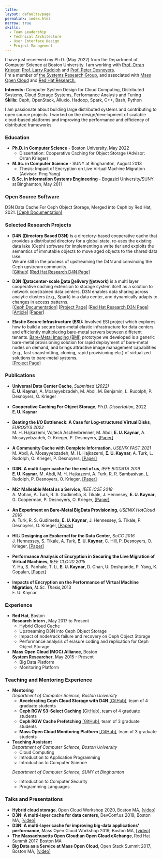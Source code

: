 ```yaml
---
title: 
layout: defaults/page
permalink: index.html 
narrow: true
skills:
  - Team Leadership
  - Technical Architecture
  - User Interface Design
  - Project Management
---
```

I have just receieved my Ph.D. (May 2022) from the Department of Computer Science at Boston University. I am working with <a href="https://www.bu.edu/eng/profile/orran-krieger/">Prof. Orran Krieger</a>, <a href="http://people.csail.mit.edu/rudolph/">Prof. Larry Rudolph</a> and <a href="http://www.ccs.neu.edu/home/pjd/index.html"> Prof. Peter Desnoyers</a>. 
<br>
I'm a member of <a target="_blank" href="http://www.bu.edu/cs/research/systems/"> the Systems Research Group</a>, and associated with <a target="_blank" href="https://massopen.cloud/">Mass Open Cloud</a> and <a target="_blank" href="https://research.redhat.com/">Red Hat Research.</a>

<b>Interests:</b> Computer System Design for Cloud Computing, Distributed Systems, Cloud Storage Systems, Performance Analysis and Tuning
<br>
<b>Skills:</b> Ceph, OpenStack, Alluxio, Hadoop, Spark, C++, Bash, Python
<br>

I am passionate about building large distributed systems and contributing to open source projects. I worked on the design/development of scalable cloud-based platforms and improving the performance and efficiency of distributed frameworks. 


<!--My research interests lie broadly in the fields of  <b>cloud computing</b>, <b>distributed systems</b> and <b>cloud storage systems</b>. 
<br>
Currently, my research is focused on storage-related topics including <b>caching systems</b>, <b>object storage</b>, <b>erasure coding</b> and <b>distributed storage systems</b>.
-->
<div class="card card-post w-100 border-top-0 border-left-0 border-right-0 rounded-0 mb-4">
</div>

### Education
<div class="card card-post w-100 border-top-0 border-left-0 border-right-0 rounded-0 mb-4">
<ul>
<li>
<b>
Ph.D. in Computer Science</b> - Boston University, May 2022 <br/>
<ul>
<li> Dissertation: Cooperative Caching for Object Storage (Advisor: Orran Krieger)</li>
</ul>
</li>

<li>
<b>M.Sc. in Computer Science</b> - SUNY at Binghamton,  August 2013 <br/>
<ul>
<li>Thesis: Impact of Encryption on Live Virtual Machine Migration (Advisor: Ping Yang) </li>
</ul>
</li>

<li>
<b>B.Sc. in Information Systems Engineering</b> - Bogazici University/SUNY at Binghamton,  May 2011 <br/>
</li>
</ul>

</div>

### Open Source Software
<div class="card card-post w-100 border-top-0 border-left-0 border-right-0 rounded-0 mb-4">
D3N Data Cache For Ceph Object Storage, Merged into Ceph by Red Hat, 2021. 
<a target="_blank" href="https://docs.ceph.com/en/quincy/radosgw/d3n_datacache/">[Ceph Documentation]</a>
<br/>
</div>

### Selected Research Projects

<div class="card card-post w-100 border-top-0 border-left-0 border-right-0 rounded-0 mb-4">

<ul>
<li><b> D4N (<u>D</u>irectory Based D3N)</b>
is a directory-based cooperative cache that provides a distributed directory for a global state, re-uses the existing data lake (Ceph) software for implementing a write tier and exploits the semantics of immutable objects to move aged objects to the shared data lake.
<br/>
We are still in the process of upstreaming the D4N and convincing the Ceph upstream community.
<br/>
<a target="_blank" href="https://github.com/ekaynar/ceph-master/tree/datacache">[Github]</a>
<a target="_blank" href="https://research.redhat.com/blog/research_project/hybrid-cloud-cache/">[Red Hat Research D4N Page]</a>
</li>
</ul>

<ul>
<li><b>D3N (<u>D</u>atacenter-scale <u>D</u>ata <u>D</u>elivery <u>N</u>etwork)</b>
is a multi layer cooperative caching extension to storage system itself as a solution to network constrained data centers. 
D3N enables data sharing across analytic clusters (e.g., Spark) in a data center, and dynamically adapts to changes in access patterns.
<!--D3N has been <b>upstreamed</b> into the <b>Ceph</b> code base by <i>Red Hat</i> and is available as an experimental feature in Ceph today.-->
<br/>
<a target="_blank" href="https://docs.ceph.com/en/quincy/radosgw/d3n_datacache/">[Ceph Documentation]</a>
<a target="_blank" href="https://massopen.cloud/research-and-development/cloud-research/d3n/">[Project Page]</a>
<a target="_blank" href="https://research.redhat.com/blog/research_project/d3n-multilayer-cache/">[Red Hat Research D3N Page]</a>
<a target="_blank" href="https://research.redhat.com/wp-content/uploads/2019/05/RRQ-Vol1-2.pdf">[Article]</a>
<a target="_blank" href="https://ieeexplore.ieee.org/abstract/document/9006396">[Paper]</a>
</li>
</ul>

<ul>
<li><b>Elastic Secure Infrastructure (ESI):</b>
Involved ESI project which explores how to build a secure bare-metal elastic infrastructure for data centers and efficiently multiplexing bare-metal servers between different tenants. <a target="_blank" href="https://github.com/CCI-MOC/m2">Bare-Metal Imaging (BMI)</a> prototype we developed is a generic bare-metal provisioning solution for rapid deployment of bare-metal nodes on demand, and brings attractive image management capabilities (e.g., fast snapshotting, cloning, rapid provisioning etc.) of virtualized solutions to bare-metal systems.


<br/>
<a target="_blank" href="https://massopen.cloud/research-and-development/reproducible-cloud/elastic-secure-infrastructure-esi/">[Project Page]</a>
</li>
</ul>

</div>


<!--<h4>Erasure Coding for Performance</h4>
<ul>
<li>In this project, we provide a detailed performance comparison of replication and erasure coding in
a modern distributed object store deployment using a simple mathematical model and empirical
analysis, and investigate the impact of storage solution characteristics (e.g. disk capacity, network
bandwidth) and workloads I/O profiles (read/write ratios) on the performance. In addition, we
show that a simple read cache increases the write fraction of the workload significantly, where
erasure coding has an great advantage. For both approaches, we point the possible improvements
which may improve the performance of redundancy solutions.</li>
</ul>
-->
### Publications

<div class="card card-post w-100 border-top-0 border-left-0 border-right-0 rounded-0 mb-4">
<ul>


<li>
<b>Universal Data Center Cache</b>, <i>Submitted (2022)</i>
<br/>
<b>E. U. Kaynar</b>, A. Mosayyebzadeh, M. Abdi, M. Benjamin, L. Rudolph, P. Desnoyers, O. Krieger 
</li>
<br/>


<li>
<b>Cooperative Caching For Object Storage</b>, <i>Ph.D. Dissertation</i>, 2022
<br/>
<b>E. U. Kaynar</b>
<br/>
</li>
<br />



<li>
<b>Beating the I/O Bottleneck: A Case for Log-structured Virtual Disks</b>, <i>EUROSYS 2022</i>
<br/>
M. H. Hajkazemi, Vojtech Aschenbrenner, M. Abdi, <b>E. U. Kaynar</b>, A. Mosayyebzadeh, O. Krieger, P. Desnoyers,
<a target="_blank" href="publications/lsvd-eurosys22.pdf">[Paper]</a>
</li>
<br/>


<li>
<b>A Community Cache with Complete Information</b>, <i>USENIX FAST 2021</i>
<br/>
M. Abdi, A. Mosayyebzadeh, M. H. Hajkazemi, <b>E. U. Kaynar</b>, A. Turk, L. Rudolph, O. Krieger, P. Desnoyers,
<a target="_blank" href="publications/kariz-fast21.pdf">[Paper]</a>
</li>
<br />

<li>
<b>D3N: A multi-layer cache for the rest of us</b>, <i>IEEE BIGDATA 2019 </i>
<br/> 
<b>E. U. Kaynar</b>, M. Abdi, M. H. Hajkazemi, A. Turk, R. R. Sambasivan, L. Rudolph, P. Desnoyers, O. Krieger,
<a target="_blank" href="publications/ekaynar_bigdata19.pdf">[Paper]</a>
</li>
<br />

<!--
<li>
<b>D3N: A multi-level cache for improving big-data applications’ performance in datacenters with imbalanced networks</b>, <i>USENIX ATC 2018 </i>
<br/> 
<b>E. U. Kaynar</b>, M. H. Hajkazemi, M. Abdi, A. Turk, R. R. Sambasivan, L. Rudolph, D. Cohen, P. Desnoyers, O. Krieger,
<a target="_blank" href="publications/d3n_poster.pdf">[Poster]</a> 
</li>
<br />
-->

<li>
<b>M2: Malleable Metal as a Service</b>, <i>IEEE IC2E 2018</i>
<br/>
A. Mohan, A. Turk, R. S. Gudimetla, S. Tikale, J. Hennesey, <b>E. U. Kaynar</b>,
G. Cooperman, P. Desnoyers, O. Krieger,
<a target="_blank" href="publications/m2.pdf">[Paper]</a>
</li>
<br />

<li><b>An Experiment on Bare-Metal BigData Provisioning</b>, <i>USENIX HotCloud 2016</i>
<br/>
A. Turk, R. S. Gudimetla, <b>E. U. Kaynar</b>, J. Hennessey, S. Tikale, P. Desnoyers, O. Krieger,
<a target="_blank" href="publications/bmi-hotcloud16.pdf">[Paper]</a>
</li>
<br />


   <li><b> HIL: Designing an Exokernel for the Data Center</b>, <i>SoCC 2016</i> 
	<br/>
   J. Hennessey, S. Tikale, A. Turk, <b>E. U. Kaynar</b>, C. Hill, P. Desnoyers, O. Krieger, 
   <a target="_blank" href="publications/hil-socc16.pdf">[Paper]</a>
   </li>
<br />

   <li><b>Performance Analysis of Encryption in Securing the Live Migration of Virtual Machines</b>, <i>IEEE CLOUD 2015</i>
   <br/>
    Y. Hu, S. Panhale, T. Li, <b>E. U. Kaynar</b>, D. Chan, U. Deshpande, P. Yang, K. Gopalan, 
  <a target="_blank" href="publications/cloud15.pdf">[Paper]</a>
   </li>
   <br/>
   
  <li><b>Impacts of Encryption on the Performance of Virtual Machine Migration</b>, <i>M.Sc. Thesis</i>,2013
   <br/>E. U. Kaynar
   </li>

</ul>
</div>

### Experience
<div class="card card-post w-100 border-top-0 border-left-0 border-right-0 rounded-0 mb-4">
<ul>

<li> <b>Red Hat</b>, Boston<br>
<b> Research Intern </b>, May 2017 to Present<br>
<!--<b>Projects:</b>-->
	<ul>
	<li> Hybrid Cloud Cache</li>
	<li> Upstreaming D3N into Ceph Object Storage</li>
    <li> Impact of node/rack failure and recovery on Ceph Object Storage </li>
	<li> Performance analysis of erasure coding and replication for Ceph Object Storage </li>
	</ul>
</li>

<li> <b>Mass Open Cloud (MOC) Alliance</b>, Boston<br>
<b>System Researcher</b>, May 2015 - Present <br>
<!--<b>Projects:</b>-->
	<ul>
    <li>Big Data Platform</li>
	<li>Monitoring Platform</li>
<!--	<li>Automated Deployment of Big Data Processing Environment</li>-->
	</ul>

</li>

</ul>
</div>

### Teaching and Mentoring Experience
<div class="card card-post w-100 border-top-0 border-left-0 border-right-0 rounded-0 mb-4">
<ul>

<li> <b>Mentoring</b><br/>
<i>Department of Computer Science, Boston University</i>
<ul>
<li><b>Accelerating Ceph Cloud Storage with D4N</b>
<a target="_blank" href="https://github.com/EC528-Project/ceph">[GitHub]</a>,
team of 4 graduate students
</li>

<li><b>Ceph RGW S3-Select Caching</b>
<a target="_blank" href="https://github.com/CS6620-S21/D4N-S3Select-Caching">[GitHub]</a>,
team of 4 graduate students
</li>

<li><b>Ceph RGW Cache Prefetching</b>
<a target="_blank" href="https://github.com/bu-528-sp19/Ceph-RGW-Prefetching">[GitHub]</a>,
team of 3 graduate students
</li>

<li><b>Mass Open Cloud Monitoring Platform</b>
<a target="_blank" href="https://github.com/BU-NU-CLOUD-SP16/MOC-Monitoring">[GitHub]</a>,
team of 3 graduate students
</li>
</ul>
</li>

<li><b>Teaching Assistant</b><br/>
<i>Department of Computer Science, Boston University</i>
<ul>
<li>Cloud Computing</li>
<li>Introduction to Application Programming </li>
<li>Introduction to Computer Science </li>
</ul>

<i>Department of Computer Science, SUNY at Binghamton</i>
<ul>
<li>Introduction to Computer Security</li>
<li>Programming Languages</li>
</ul>
</li>
</ul>
</div>


### Talks and Presentations
<ul>
<li><b>Hybrid cloud storage</b>,
Open Cloud Workshop 2020, Boston MA,
<a target="_blank" href="https://www.youtube.com/watch?v=O1b4-W1OuLE">[video]</a>
</li> 


<li> <b>D3N: A multi-layer cache for data centers</b>,
DevConf.us 2019, Boston MA,
<a target="_blank" href="https://www.youtube.com/watch?v=troLFFM6btc">[video]</a>
</li>

<li><b> D3N: A multi-layer cache for improving big-data applications' performance</b>,
Mass Open Cloud Workshop 2019, Boston MA,
<a target="_blank" href="https://www.youtube.com/watch?v=9EGuEXWf8ts">[video]</a>
</li> 

<li><b>The Massachusetts Open Cloud:an Open Cloud eXchange</b>, Red Hat Summit 2017, Boston MA </li> 

<li><b>Big Data as a Service at Mass Open Cloud</b>,
Open Stack Summit 2017, Boston MA,
<a target="_blank" href="https://www.openstack.org/videos/summits/boston-2017/big-data-as-a-service-at-mass-open-cloud">[video]</a>
</li>

</ul>

